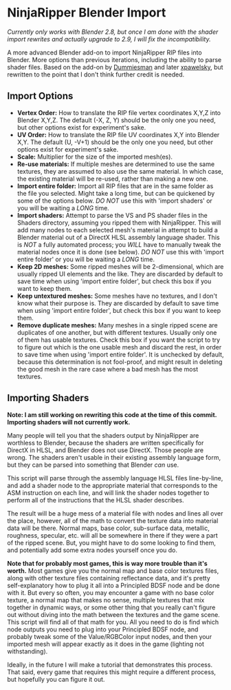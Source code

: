 # NinjaRipper Blender Import

*Currently only works with Blender 2.8, but once I am done with the shader import rewrites and actually upgrade to 2.9, I will fix the incompatibility.*

A more advanced Blender add-on to import NinjaRipper RIP files into Blender. More options than previous iterations, including the ability to parse shader files. Based on the add-on by [Dummiesman](https://github.com/Dummiesman/RipImport) and later [xpawelsky](https://github.com/xpawelsky/RipImport), but rewritten to the point that I don't think further credit is needed.

## Import Options
* **Vertex Order:** How to translate the RIP file vertex coordinates X,Y,Z into Blender X,Y,Z. The default (-X, Z, Y) should be the only one you need, but other options exist for experiment's sake.
* **UV Order:** How to translate the RIP file UV coordinates X,Y into Blender X,Y. The default (U, -V+1) should be the only one you need, but other options exist for experiment's sake.
* **Scale:** Multiplier for the size of the imported mesh(es).
* **Re-use materials:** If multiple meshes are determined to use the same textures, they are assumed to also use the same material. In which case, the existing material will be re-used, rather than making a new one.
* **Import entire folder:** Import all RIP files that are in the same folder as the file you selected. Might take a long time, but can be quickened by some of the options below. *DO NOT* use this with 'import shaders' or you will be waiting a *LONG* time.
* **Import shaders:** Attempt to parse the VS and PS shader files in the Shaders directory, assuming you ripped them with NinjaRipper. This will add many nodes to each selected mesh's material in attempt to build a Blender material out of a DirectX HLSL assembly language shader. This is *NOT* a fully automated process; you *WILL* have to manually tweak the material nodes once it is done (see below). *DO NOT* use this with 'import entire folder' or you will be waiting a *LONG* time.
* **Keep 2D meshes:** Some ripped meshes will be 2-dimensional, which are usually ripped UI elements and the like. They are discarded by default to save time when using 'import entire folder', but check this box if you want to keep them.
* **Keep untextured meshes:** Some meshes have no textures, and I don't know what their purpose is. They are discarded by default to save time when using 'import entire folder', but check this box if you want to keep them.
* **Remove duplicate meshes:** Many meshes in a single ripped scene are duplicates of one another, but with different textures. Usually only one of them has usable textures. Check this box if you want the script to try to figure out which is the one usable mesh and discard the rest, in order to save time when using 'import entire folder'. It is unchecked by default, because this determination is not fool-proof, and might result in deleting the good mesh in the rare case where a bad mesh has the most textures.

## Importing Shaders
**Note: I am still working on rewriting this code at the time of this commit. Importing shaders will not currently work.**

Many people will tell you that the shaders output by NinjaRipper are worthless to Blender, because the shaders are written specifically for DirectX in HLSL, and Blender does not use DirectX. Those people are wrong. The shaders aren't usable in their existing assembly language form, but they can be parsed into something that Blender *can* use.

This script will parse through the assembly language HLSL files line-by-line, and add a shader node to the appropriate material that corresponds to the ASM instruction on each line, and will link the shader nodes together to perform all of the instructions that the HLSL shader describes.

The result will be a huge mess of a material file with nodes and lines all over the place, however, all of the math to convert the texture data into material data will be there. Normal maps, base color, sub-surface data, metallic, roughness, specular, etc. will all be somewhere in there if they were a part of the ripped scene. But, you might have to do some looking to find them, and potentially add some extra nodes yourself once you do.

**Note that for probably most games, this is way more trouble than it's worth.** Most games give you the normal map and base color textures files, along with other texture files containing reflectance data, and it's pretty self-explanatory how to plug it all into a Principled BDSF node and be done with it. But every so often, you may encounter a game with no base color texture, a normal map that makes no sense, multiple textures that mix together in dynamic ways, or some other thing that you really can't figure out without diving into the math between the textures and the game scene. This script will find all of that math for you. All you need to do is find which node outputs you need to plug into your Principled BDSF node, and probably tweak some of the Value/RGBColor input nodes, and then your imported mesh will appear exactly as it does in the game (lighting not withstanding).

Ideally, in the future I will make a tutorial that demonstrates this process. That said, every game that requires this might require a different process, but hopefully you can figure it out.
